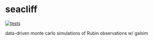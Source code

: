 # seacliff
[![tests](https://github.com/LSSTDESC/seacliff/actions/workflows/tests.yaml/badge.svg)](https://github.com/LSSTDESC/seacliff/actions/workflows/tests.yaml)

data-driven monte carlo simulations of Rubin observations w/ galsim
